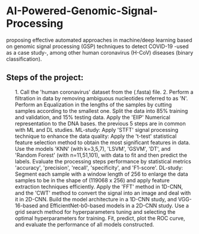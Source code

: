 # AI-Powered-Genomic-Signal-Processing
proposing effective automated approaches in machine/deep learning based on genomic signal processing (GSP) techniques to detect COVID-19 -used as a case study-, among other human coronavirus (H-CoV) diseases (binary classification).
## Steps of the project:
  <ol>
1. Call the 'human coronavirus' dataset from the (.fasta) file.
2.  Perform a filtration in data by removing ambiguous nucleotides referred to as 'N'.
  Perform an Equalization in the lengths of the samples by cutting samples according to the smallest one.
  Split the data into 85% training and validation, and 15% testing data.
  Apply the 'EIIP' Numerical representation to the DNA bases.
the previous 5 steps are in common with ML and DL studies.
  ML-study:
     Apply 'STFT' signal processing technique to enhance the data quality:
     Apply the 't-test' statistical feature selection method to obtain the most significant features in data.
     Use the models 'KNN' (with k=3,5,7), 'LSVM', 'GSVM', 'DT', and 'Random Forest' (with n=11,51,101), with data to fit and then predict the labels.
     Evaluate the processing steps performance by statistical metrics 'accuracy', 'precision', 'recall', 'specificity', and 'F1-score'.
  DL-study:
     Segment each sample with a window length of 256 to enlarge the data samples to be in the shape of (119068 x 256) and apply feature extraction techniques efficiently. 
     Apply the 'FFT' method in 1D-CNN, and the 'CWT' method to convert the signal into an image and deal with it in 2D-CNN.
     Build the model architecture in a 1D-CNN study, and VGG-16-based and EfficientNet-b0-based models in a 2D-CNN study.
     Use a grid search method for hyperparameters tuning and selecting the optimal hyperparameters for training.
     Fit, predict, plot the ROC curve, and evaluate the performance of all models constructed. 
     
     
     
    
